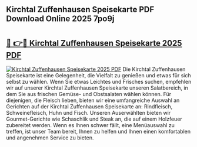 ## Kirchtal Zuffenhausen Speisekarte PDF Download Online 2025 7po9j

# <h2><a href="http://gc6ssmc.nevu.top/?p=Kirchtal+Zuffenhausen+Speisekarte">🔗 👉🔴 Kirchtal Zuffenhausen Speisekarte 2025 PDF</a></h2>

[![Kirchtal Zuffenhausen Speisekarte 2025 PDF](https://i.imgur.com/dBaPXMq.png)](http://gc6ssmc.nevu.top/?p=Kirchtal+Zuffenhausen+Speisekarte)
Die Kirchtal Zuffenhausen Speisekarte ist eine Gelegenheit, die Vielfalt zu genießen und etwas für sich selbst zu wählen. Wenn Sie etwas Leichtes und Frisches suchen, empfehlen wir auf unserer Kirchtal Zuffenhausen Speisekarte unseren Salatbereich, in dem Sie aus frischen Gemüse- und Obstsalaten wählen können. Für diejenigen, die Fleisch lieben, bieten wir eine umfangreiche Auswahl an Gerichten auf der Kirchtal Zuffenhausen Speisekarte an: Rindfleisch, Schweinefleisch, Huhn und Fisch. Unseren Auserwählten bieten wir Gourmet-Gerichte wie Schaschlik und Steak an, die auf einem Holzfeuer zubereitet werden. Wenn es Ihnen schwer fällt, eine Menüauswahl zu treffen, ist unser Team bereit, Ihnen zu helfen und Ihnen einen komfortablen und angenehmen Service zu bieten.
